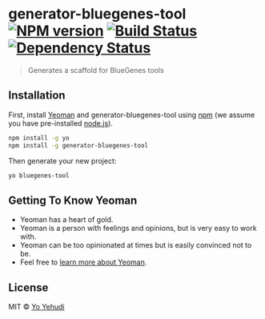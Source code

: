 # generator-bluegenes-tool [![NPM version][npm-image]][npm-url] [![Build Status][travis-image]][travis-url] [![Dependency Status][daviddm-image]][daviddm-url]
> Generates a scaffold for BlueGenes tools

## Installation

First, install [Yeoman](http://yeoman.io) and generator-bluegenes-tool using [npm](https://www.npmjs.com/) (we assume you have pre-installed [node.js](https://nodejs.org/)).

```bash
npm install -g yo
npm install -g generator-bluegenes-tool
```

Then generate your new project:

```bash
yo bluegenes-tool
```

## Getting To Know Yeoman

 * Yeoman has a heart of gold.
 * Yeoman is a person with feelings and opinions, but is very easy to work with.
 * Yeoman can be too opinionated at times but is easily convinced not to be.
 * Feel free to [learn more about Yeoman](http://yeoman.io/).

## License

MIT © [Yo Yehudi](http://yo-yehudi.com)


[npm-image]: https://badge.fury.io/js/generator-bluegenes-tool.svg
[npm-url]: https://npmjs.org/package/generator-bluegenes-tool
[travis-image]: https://travis-ci.org/intermine/generator-bluegenes-tool.svg?branch=master
[travis-url]: https://travis-ci.org/intermine/generator-bluegenes-tool
[daviddm-image]: https://david-dm.org/intermine/generator-bluegenes-tool.svg?theme=shields.io
[daviddm-url]: https://david-dm.org/intermine/generator-bluegenes-tool
